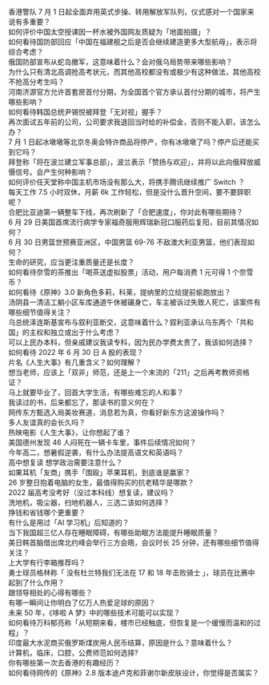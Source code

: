 香港警队 7 月 1 日起全面弃用英式步操、转用解放军队列，仪式感对一个国家来说有多重要？  
如何评价中国太空授课因一杯水被外国网友质疑为「地面拍摄」？  
如何看待国防部回应「中国在福建舰之后是否会继续建造更多大型航母」，表示将综合考虑？  
俄国防部宣布从蛇岛撤军，这意味着什么？会对俄乌局势带来哪些影响？  
为什么只有清北高调抢高考状元，而其他高校都没有或极少有这种做法，其他高校不抢高分考生吗？  
河南济源官方允许首套房首付分期，为全国首个官方承认首付分期的城市，将产生哪些影响？  
如何看待韩国总统尹锡悦被拜登「无对视」握手？  
再次面试五年前的公司，公司要求我退回当时给的补偿金，否则不能入职，该怎么办？  
7 月 1 日起冰墩墩等北京冬奥会特许商品将停产，你有冰墩墩了吗？停产后还能买到它吗？  
拜登称「将在波兰建立军事总部」，波兰表示「赞扬与欢迎」，并将以此向俄释放威慑信号。会产生何种影响？  
如何评价任天堂称中国主机市场没有那么大，将携手腾讯继续推广 Switch ？  
每天工作 7.5 小时双休，月薪 6k 工作轻松，但是没什么晋升空间，要不要辞职呢？  
合肥比亚迪第一辆整车下线，再次刷新了「合肥速度」，你对此有哪些期待？  
6 月 29 日美国首席流行病学专家福奇服用辉瑞新冠口服药后复阳，目前其情况如何？  
6 月 30 日男篮世预赛亚洲区，中国男篮 69-76 不敌澳大利亚男篮，他们表现如何？  
生命的研究，应当更注重质量还是长度？  
如何看待奈雪的茶推出「喝茶送虚拟股票」活动，用户每消费 1 元可得 1 个奈雪币？  
如何看待《原神》3.0 新角色多莉，科莱，提纳里的立绘提前偷跑放出？  
汤阴县一清洁工躺小区车库通道午休被碾身亡，车主被诉过失致人死亡，该案件有哪些细节值得关注？  
乌总统泽连斯基宣布与叙利亚断交，这意味着什么？叙利亚承认乌东两个「共和国」的主权和独立或出于什么考虑？  
可以上民办本科，但亲戚建议我读专科，因为民办学费太贵了，我该如何选择？  
如何看待 2022 年 6 月 30 日 A 股的表现？  
片名《人生大事》有几重含义？如何理解？  
想当老师，应该上「双非」师范，还是上一个末流的「211」之后再考教师资格证？  
马上就要毕业了，回首大学生活，有哪些难忘的人和事？  
我读过的书，后来都忘了，那读书的意义何在？  
网传东方甄选入局美妆赛道，消息若为真，你看好新东方这波操作吗？  
多人友谊真的会长久吗？  
热映电影《人生大事》，让你想起了谁？  
美国德州发现 46 人闷死在一辆卡车里，事件后续情况如何？  
今年高二，想暑假逆袭，有什么办法提高语文和英语吗？  
高中想复读 想学政治需要注意什么？  
如果耳机「友商」携手「围殴」苹果耳机，到底谁是赢家？  
26 岁整日抱着电脑的女生，最值得购买的抗老精华是哪款？  
2022 届高考没考好（没过本科线）想复读，建议吗？  
洗地机，吸尘器，扫地机器人，三选二该如何选择？  
挣钱和省钱哪个更重要？  
有什么是用过「AI 学习机」后知道的？  
当下我国超三亿人存在睡眠障碍，有哪些助眠方法能提升睡眠质量？  
美日韩首脑借出席北约峰会举行三方会晤，会议时长 25 分钟，还有哪些细节值得关注？  
上大学有行李箱推荐吗？  
勇士球员格林称「 没有杜兰特我们无法在 17 和 18 年击败骑士 」，球员在比赛中起到了什么作用？  
跟领导相处的心得有哪些？  
有哪一瞬间让你明白了亿万人热爱足球的原因？  
未来 50 年，《哆啦 A 梦》中的哪些技术可能可以实现？  
如何看待万科郁亮称「从短期来看，楼市已经触底，但恢复是一个缓慢而温和的过程」？  
印度最大水泥商买俄罗斯煤炭用人民币结算，原因是什么？意味着什么？  
计算机，临床，口腔，公费师范如何选择?  
你有哪些第一次去香港的有趣经历？  
如何看待网传的《原神》2.8 版本迪卢克和菲谢尔新皮肤设计，你觉得是否属实？  
